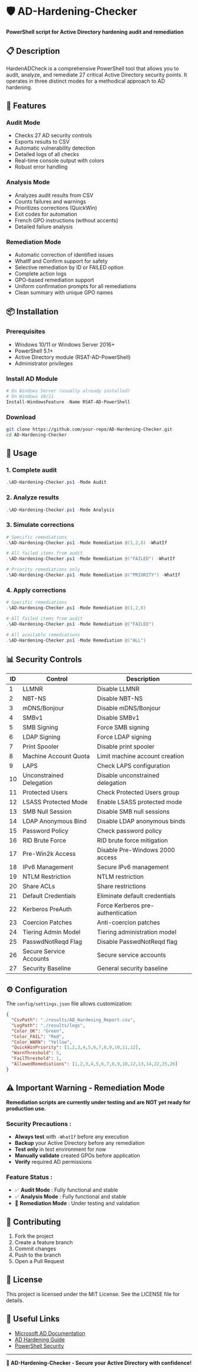 # 🛡️ AD-Hardening-Checker

**PowerShell script for Active Directory hardening audit and remediation**

## 📋 Description

HardenADCheck is a comprehensive PowerShell tool that allows you to audit, analyze, and remediate 27 critical Active Directory security points. It operates in three distinct modes for a methodical approach to AD hardening.

## 🚀 Features

### **Audit Mode**
- Checks 27 AD security controls
- Exports results to CSV
- Automatic vulnerability detection
- Detailed logs of all checks
- Real-time console output with colors
- Robust error handling

### **Analysis Mode**
- Analyzes audit results from CSV
- Counts failures and warnings
- Prioritizes corrections (QuickWin)
- Exit codes for automation
- French GPO instructions (without accents)
- Detailed failure analysis

### **Remediation Mode**
- Automatic correction of identified issues
- WhatIf and Confirm support for safety
- Selective remediation by ID or FAILED option
- Complete action logs
- GPO-based remediation support
- Uniform confirmation prompts for all remediations
- Clean summary with unique GPO names

## 📦 Installation

### Prerequisites
- Windows 10/11 or Windows Server 2016+
- PowerShell 5.1+
- Active Directory module (RSAT-AD-PowerShell)
- Administrator privileges

### Install AD Module
```powershell
# On Windows Server (usually already installed)
# On Windows 10/11
Install-WindowsFeature -Name RSAT-AD-PowerShell
```

### Download
```bash
git clone https://github.com/your-repo/AD-Hardening-Checker.git
cd AD-Hardening-Checker
```

## 🎯 Usage

### 1. Complete audit
```powershell
.\AD-Hardening-Checker.ps1 -Mode Audit
```

### 2. Analyze results
```powershell
.\AD-Hardening-Checker.ps1 -Mode Analysis
```

### 3. Simulate corrections
```powershell
# Specific remediations
.\AD-Hardening-Checker.ps1 -Mode Remediation @(1,2,8) -WhatIf

# All failed items from audit
.\AD-Hardening-Checker.ps1 -Mode Remediation @("FAILED") -WhatIf

# Priority remediations only
.\AD-Hardening-Checker.ps1 -Mode Remediation @("PRIORITY") -WhatIf
```

### 4. Apply corrections
```powershell
# Specific remediations
.\AD-Hardening-Checker.ps1 -Mode Remediation @(1,2,8)

# All failed items from audit
.\AD-Hardening-Checker.ps1 -Mode Remediation @("FAILED")

# All available remediations
.\AD-Hardening-Checker.ps1 -Mode Remediation @("ALL")
```

## 📊 Security Controls

| ID | Control                  | Description                       |
|----|--------------------------|-----------------------------------|
|  1 | LLMNR                    | Disable LLMNR                     |
|  2 | NBT-NS                   | Disable NBT-NS                    |
|  3 | mDNS/Bonjour             | Disable mDNS/Bonjour              |
|  4 | SMBv1                    | Disable SMBv1                     |
|  5 | SMB Signing              | Force SMB signing                 |
|  6 | LDAP Signing             | Force LDAP signing                |
|  7 | Print Spooler            | Disable print spooler             |
|  8 | Machine Account Quota    | Limit machine account creation    |
|  9 | LAPS                     | Check LAPS configuration          |
| 10 | Unconstrained Delegation | Disable unconstrained delegation  |
| 11 | Protected Users          | Check Protected Users group       |
| 12 | LSASS Protected Mode     | Enable LSASS protected mode       |
| 13 | SMB Null Session         | Disable SMB null sessions         |
| 14 | LDAP Anonymous Bind      | Disable LDAP anonymous binds      |
| 15 | Password Policy          | Check password policy             |
| 16 | RID Brute Force          | RID brute force mitigation        |
| 17 | Pre-Win2k Access         | Disable Pre-Windows 2000 access   |
| 18 | IPv6 Management          | Secure IPv6 management            |
| 19 | NTLM Restriction         | NTLM restriction                  |
| 20 | Share ACLs               | Share restrictions                |
| 21 | Default Credentials      | Eliminate default credentials     |
| 22 | Kerberos PreAuth         | Force Kerberos pre-authentication |
| 23 | Coercion Patches         | Anti-coercion patches             |
| 24 | Tiering Admin Model      | Tiering administration model      |
| 25 | PasswdNotReqd Flag       | Disable PasswdNotReqd flag        |
| 26 | Secure Service Accounts  | Secure service accounts           |
| 27 | Security Baseline        | General security baseline         |

## ⚙️ Configuration

The `config/settings.json` file allows customization:

```json
{
  "CsvPath": "./results/AD_Hardening_Report.csv",
  "LogPath": "./results/logs",
  "Color_OK": "Green",
  "Color_FAIL": "Red",
  "Color_WARN": "Yellow",
  "QuickWinPriority": [1,2,3,4,5,6,7,8,9,10,11,12],
  "WarnThreshold": 5,
  "FailThreshold": 1,
  "AllowedRemediations": [1,2,3,4,5,6,7,8,9,10,12,13,14,22,25,26]
}
```
## ⚠️ Important Warning - Remediation Mode

**Remediation scripts are currently under testing and are NOT yet ready for production use.**

### Security Precautions :
- **Always test** with `-WhatIf` before any execution
- **Backup** your Active Directory before any remediation  
- **Test only** in test environment for now
- **Manually validate** created GPOs before application
- **Verify** required AD permissions

### Feature Status :
- ✅ **Audit Mode** : Fully functional and stable
- ✅ **Analysis Mode** : Fully functional and stable
- 🚧 **Remediation Mode** : Under testing and validation

## 🤝 Contributing

1. Fork the project
2. Create a feature branch
3. Commit changes
4. Push to the branch
5. Open a Pull Request

## 📄 License

This project is licensed under the MIT License. See the LICENSE file for details.

## 🔗 Useful Links

- [Microsoft AD Documentation](https://docs.microsoft.com/en-us/windows-server/identity/ad-ds/)
- [AD Hardening Guide](https://docs.microsoft.com/en-us/windows-server/identity/ad-ds/plan/security-best-practices/)
- [PowerShell Security](https://docs.microsoft.com/en-us/powershell/scripting/security/)

---

**🎯 AD-Hardening-Checker - Secure your Active Directory with confidence!**
